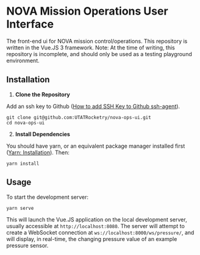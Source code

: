 # NOVA Mission Operations User Interface
The front-end ui for NOVA mission control/operations. This repository is written in the Vue.JS 3 framework. Note: At the time of writing, this repository is incomplete, and should only be used as a testing playground environment.

## Installation

1. **Clone the Repository**

Add an ssh key to Github ([How to add SSH Key to Github ssh-agent](https://docs.github.com/en/authentication/connecting-to-github-with-ssh/generating-a-new-ssh-key-and-adding-it-to-the-ssh-agent)).
```
git clone git@github.com:UTATRocketry/nova-ops-ui.git
cd nova-ops-ui
```
2. **Install Dependencies**

You should have yarn, or an equivalent package manager installed first ([Yarn: Installation](https://classic.yarnpkg.com/lang/en/docs/install/#windows-stable)). Then:

```
yarn install
```

## Usage

To start the development server:
```
yarn serve
```
This will launch the Vue.JS application on the local development server, usually accessible at `http://localhost:8080`. The server will attempt to create a WebSocket connection at `ws://localhost:8000/ws/pressure/`, and will display, in real-time, the changing pressure value of an example pressure sensor.
